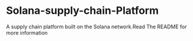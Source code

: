 # Solana-supply-chain-Platform
A supply chain platform built on the Solana network.Read The README for more information
